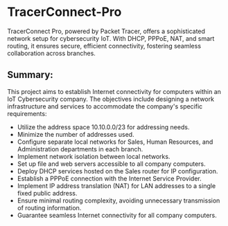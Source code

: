 # TracerConnect-Pro
TracerConnect Pro, powered by Packet Tracer, offers a sophisticated network setup for cybersecurity IoT. With DHCP, PPPoE, NAT, and smart routing, it ensures secure, efficient connectivity, fostering seamless collaboration across branches.
## Summary:

This project aims to establish Internet connectivity for computers within an IoT Cybersecurity company. The objectives include designing a network infrastructure and services to accommodate the company's specific requirements:

 - Utilize the address space 10.10.0.0/23 for addressing needs.
 - Minimize the number of addresses used.
 - Configure separate local networks for Sales, Human Resources, and Administration departments in each branch.
 - Implement network isolation between local networks.
 - Set up file and web servers accessible to all company computers.
 - Deploy DHCP services hosted on the Sales router for IP configuration.
 - Establish a PPPoE connection with the Internet Service Provider.
 - Implement IP address translation (NAT) for LAN addresses to a single fixed public address.
 - Ensure minimal routing complexity, avoiding unnecessary transmission of routing information.
 - Guarantee seamless Internet connectivity for all company computers.
